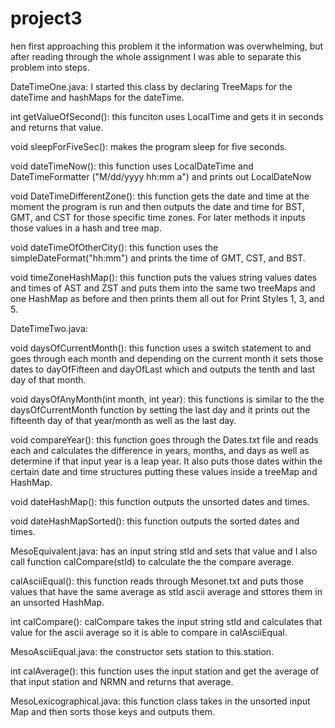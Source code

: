 # project3
hen first approaching this problem it the information was overwhelming, but after reading through the whole assignment I was able to separate this problem into steps.

DateTimeOne.java: I started this class by declaring TreeMaps for the dateTime and hashMaps for the dateTime.


int getValueOfSecond(): this funciton uses LocalTime and gets it in seconds and returns that value.


void sleepForFiveSec(): makes the program sleep for five seconds.


void dateTimeNow(): this function uses LocalDateTime and DateTimeFormatter ("M/dd/yyyy hh:mm a") and prints out LocalDateNow


void DateTimeDifferentZone(): this function gets the date and time at the moment the program is run and then outputs the date and time for BST, GMT, and CST for those specific time zones. For later methods it inputs those values in a hash and tree map.


void dateTimeOfOtherCity(): this function uses the simpleDateFormat("hh:mm") and prints the time of GMT, CST, and BST.


void timeZoneHashMap(): this function puts the values string values dates and times of AST and ZST and puts them into the same two treeMaps and one HashMap as before and then prints them all out for Print Styles 1, 3, and 5.


DateTimeTwo.java: 


void daysOfCurrentMonth():  this function uses a switch statement to and goes through each month and depending on the current month it sets those dates to dayOfFifteen and dayOfLast which and outputs the tenth and last day of that month.


void daysOfAnyMonth(int month, int year): this functions is similar to the the daysOfCurrentMonth function by setting the last day and it prints out the fifteenth day of that year/month as well as the last day.


void compareYear(): this function goes through the Dates.txt file and reads each and calculates the difference in years, months, and days as well as determine if that input year is a leap year. It also puts those dates within the certain date and time structures putting these values inside a treeMap and HashMap.


void dateHashMap(): this function outputs the unsorted dates and times.

void dateHashMapSorted(): this function outputs the sorted dates and times.

MesoEquivalent.java: has an input string stId and sets that value and I also call function calCompare(stId) to calculate the the compare average.


calAsciiEqual(): this function reads through Mesonet.txt and puts those values that have the same average as stId ascii average and sttores them in an unsorted HashMap.


int calCompare(): calCompare takes the input string stId and calculates that value for the ascii average so it is able to compare in calAsciiEqual.


MesoAsciiEqual.java: the constructor sets station to this.station.


int calAverage(): this function uses the input station and get the average of that input station and NRMN and returns that average.


MesoLexicographical.java: this function class takes in the unsorted input Map and then sorts those keys and outputs them.
